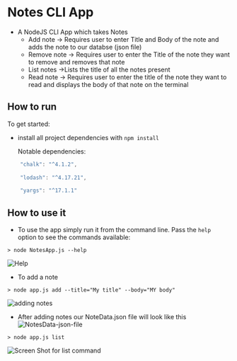 # Notes CLI App
* A NodeJS CLI App which takes Notes  
  *  Add note -> Requires user to enter Title and Body of the note and adds the note to our databse (json file)
  *  Remove note -> Requires user to enter the Title of the note they want to remove and removes that note
  *  List notes ->Lists the title of all the notes present
  *  Read note -> Requires user to enter the title of the note they want to read and displays the body of that note on the terminal


## How to run

To get started:

* install all project dependencies with ` npm install `

  Notable dependencies:
```js
    "chalk": "^4.1.2",
    
    "lodash": "^4.17.21",
    
    "yargs": "^17.1.1"
```

## How to use it

* To use the app simply run it from the command line. Pass the `help` option to see the commands available:
```
> node NotesApp.js --help
```
![Help](https://user-images.githubusercontent.com/51323586/131673892-9dd11af8-c776-4ee3-ab83-5755b4e56845.JPG)

* To add a note
```
> node app.js add --title="My title" --body="MY body"
```
![adding notes](https://user-images.githubusercontent.com/51323586/131674079-30f40f74-95a9-4f2d-995d-f07cbe98f02f.JPG)

* After adding notes our NoteData.json file will look like this
![NotesData-json-file](https://user-images.githubusercontent.com/51323586/131674359-1bbd9d50-f13d-4988-94b1-aa3a668a90a8.JPG)

```
> node app.js list
```
![Screen Shot for list command](docs/Screen_list.png?raw=true)


